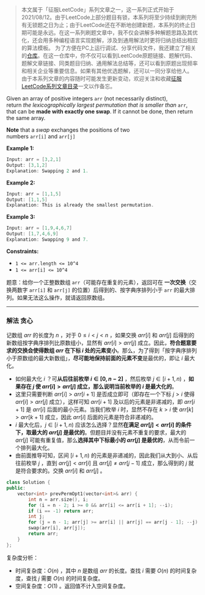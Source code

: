  >本文属于「征服LeetCode」系列文章之一，这一系列正式开始于2021/08/12。由于LeetCode上部分题目有锁，本系列将至少持续到刷完所有无锁题之日为止；由于LeetCode还在不断地创建新题，本系列的终止日期可能是永远。在这一系列刷题文章中，我不仅会讲解多种解题思路及其优化，还会用多种编程语言实现题解，涉及到通用解法时更将归纳总结出相应的算法模板。
> <b></b>
> 为了方便在PC上运行调试、分享代码文件，我还建立了相关的[仓库](https://github.com/memcpy0/LeetCode-Conquest)。在这一仓库中，你不仅可以看到LeetCode原题链接、题解代码、题解文章链接、同类题目归纳、通用解法总结等，还可以看到原题出现频率和相关企业等重要信息。如果有其他优选题解，还可以一同分享给他人。
> <b></b>
> 由于本系列文章的内容随时可能发生更新变动，欢迎关注和收藏[征服LeetCode系列文章目录](https://memcpy0.blog.csdn.net/article/details/119656559)一文以作备忘。

Given an array of positive integers `arr` (not necessarily distinct), return _the_ _lexicographically_ _largest permutation that is smaller than_ `arr`, that can be **made with exactly one swap**. If it cannot be done, then return the same array.

**Note** that a _swap_ exchanges the positions of two numbers `arr[i]` and `arr[j]`

**Example 1:**
```java
Input: arr = [3,2,1]
Output: [3,1,2]
Explanation: Swapping 2 and 1.
```
**Example 2:**
```java
Input: arr = [1,1,5]
Output: [1,1,5]
Explanation: This is already the smallest permutation.
```

**Example 3:**
```java
Input: arr = [1,9,4,6,7]
Output: [1,7,4,6,9]
Explanation: Swapping 9 and 7.
```
**Constraints:**
-   `1 <= arr.length <= 10^4`
-   `1 <= arr[i] <= 10^4`

题意：给你一个正整数数组 `arr`（可能存在重复的元素），返回可在 **一次交换**（交换两数字 `arr[i]` 和 `arr[j]` 的位置）后得到的、按字典序排列小于 `arr` 的最大排列。如果无法这么操作，就请返回原数组。

---
### 解法 贪心
记数组 $arr$ 的长度为 $n$ ，对于 $0≤i<j<n$ ，如果交换 $arr[i]$  和 $arr[j]$ 后得到的新数组按字典序排列比原数组小，显然有 $arr[i]>arr[j]$ 成立。因此，**符合题意要求的交换会使得数组 $arr$ 在下标 $i$ 处的元素变小**。那么，为了得到「按字典序排列小于原数组的最大新数组」，**尽可能地保持前面的元素不变**是最优的，即让 $i$ 最大化。
- 如何最大化 $i$ ？可**从后往前枚举 $i \in [0, n - 2]$** ，然后枚举 $j∈[i+1,n)$ ，**如果存在 $j$ 使 $arr[i]>arr[j]$ 成立，那么说明当前枚举的 $i$ 是最大化的**。
- 这里只需要判断 $arr[i]>arr[i+1]$ 是否成立即可（即存在一个下标 $j>i$ 使得 $arr[i] > arr[j]$ 成立），这样可知 $arr[i+1]$ 及以后的元素是非递减的，即 $arr[i+1]$ 是 $arr[i]$ 后面的最小元素。当我们枚举 $i$ 时，显然不存在 $k>i$ 使 $arr[k]>arr[k+1]$ 成立，因此 ${arr}[i]$ 后面的元素是符合非递减的。
- $i$ 最大化后，$j∈[i+1,n)$ 应该怎么选择？显然**在满足 $arr[j]<arr[i]$ 的条件下，取最大的 $arr[j]$ 是最优的**。但题目并没有元素不重复的要求，最大的 $arr[j]$ 可能有重复值，那么**选择其中下标最小的 $arr[j]$ 是最优的**，从而令前一个排列最大化。
- 由前面推导可知，区间 $[i+1,n)$ 的元素是非递减的，因此我们从大到小、从后往前枚举 $j$ ，直到 $arr[j]<arr[i]$ 且 $arr[j]≠arr[j−1]$ 成立，那么得到的 $j$ 就是符合要求的。交换 $arr[i]$ 和 $arr[j]$ 。
```cpp
class Solution {
public:
    vector<int> prevPermOpt1(vector<int>& arr) {
        int n = arr.size(), i;
        for (i = n - 2; i >= 0 && arr[i] <= arr[i + 1]; --i);
        if (i == -1) return arr;
        int j;
        for (j = n - 1; arr[j] >= arr[i] || arr[j] == arr[j - 1]; --j);
        swap(arr[i], arr[j]);
        return arr;
    }
};
```
复杂度分析：
- 时间复杂度：$O(n)$ ，其中 $n$ 是数组 $arr$ 的长度。查找 $i$ 需要 $O(n)$ 的时间复杂度，查找 $j$ 需要 $O(n)$ 的时间复杂度。
- 空间复杂度：$O(1)$ 。返回值不计入空间复杂度。
 